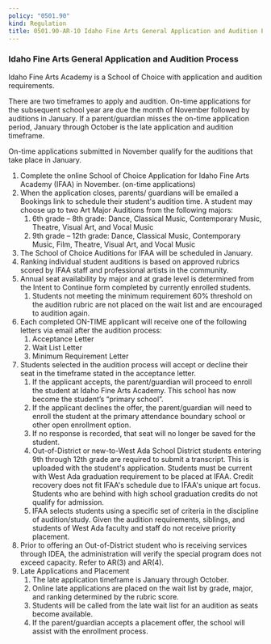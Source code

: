 ```yaml
---
policy: "0501.90"
kind: Regulation
title: 0501.90-AR-10 Idaho Fine Arts General Application and Audition Process
---
```


### Idaho Fine Arts General Application and Audition Process

Idaho Fine Arts Academy is a School of Choice with application and audition requirements.

There are two timeframes to apply and audition. On-time applications for the subsequent school year are due the month of November followed by auditions in January. If a parent/guardian misses the on-time application period, January through October is the late application and audition timeframe.

On-time applications submitted in November qualify for the auditions that take place in January.

1. Complete the online School of Choice Application for Idaho Fine Arts Academy (IFAA) in November. (on-time applications)
2. When the application closes, parents/ guardians will be emailed a Bookings link to schedule their student's audition time. A student may choose up to two Art Major Auditions from the following majors:
    1. 6th grade – 8th grade: Dance, Classical Music, Contemporary Music, Theatre, Visual Art, and Vocal Music
    2. 9th grade – 12th grade: Dance, Classical Music, Contemporary Music, Film, Theatre, Visual Art, and Vocal Music
3. The School of Choice Auditions for IFAA will be scheduled in January.
4. Ranking individual student auditions is based on approved rubrics scored by IFAA staff and professional artists in the community.
5. Annual seat availability by major and at grade level is determined from the Intent to Continue form completed by currently enrolled students.
    1. Students not meeting the minimum requirement 60% threshold on the audition rubric are not placed on the wait list and are encouraged to audition again.
6. Each completed ON-TIME applicant will receive one of the following letters via email after the audition process:
    1. Acceptance Letter
    2. Wait List Letter
    3. Minimum Requirement Letter
7. Students selected in the audition process will accept or decline their seat in the timeframe stated in the acceptance letter.
    1. If the applicant accepts, the parent/guardian will proceed to enroll the student at Idaho Fine Arts Academy. This school has now become the student’s “primary school”.
    2. If the applicant declines the offer, the parent/guardian will need to enroll the student at the primary attendance boundary school or other open enrollment option.
    3. If no response is recorded, that seat will no longer be saved for the student.
    4. Out-of-District or new-to-West Ada School District students entering 9th through 12th grade are required to submit a transcript. This is uploaded with the student's application. Students must be current with West Ada graduation requirement to be placed at IFAA. Credit recovery does not fit IFAA's schedule due to IFAA's unique art focus. Students who are behind with high school graduation credits do not qualify for admission.
    5. IFAA selects students using a specific set of criteria in the discipline of audition/study. Given the audition requirements, siblings, and students of West Ada faculty and staff do not receive priority placement.
8. Prior to offering an Out-of-District student who is receiving services through IDEA, the administration will verify the special program does not exceed capacity. Refer to AR(3) and AR(4).
9. Late Applications and Placement
    1. The late application timeframe is January through October.
    2. Online late applications are placed on the wait list by grade, major, and ranking determined by the rubric score.
    3. Students will be called from the late wait list for an audition as seats become available.
    4. If the parent/guardian accepts a placement offer, the school will assist with the enrollment process.
